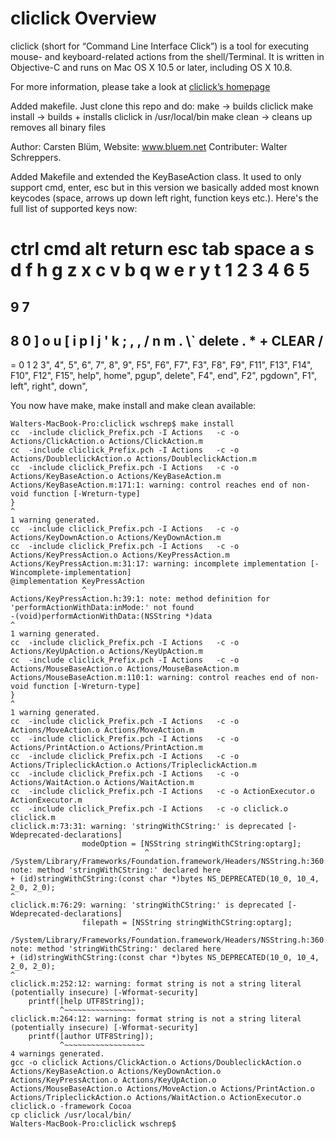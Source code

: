 cliclick Overview
=========================

cliclick (short for “Command Line Interface Click”) is a tool for executing mouse- and keyboard-related actions from the shell/Terminal. It is written in Objective-C and runs on Mac OS X 10.5 or later, including OS X 10.8.

For more information, please take a look at [cliclick’s homepage](http://www.bluem.net/jump/cliclick/)

Added makefile. Just clone this repo and do:
make -> builds cliclick
make install -> builds + installs cliclick in /usr/local/bin
make clean -> cleans up removes all binary files

Author: Carsten Blüm, Website: www.bluem.net 
Contributer: Walter Schreppers.

Added Makefile and extended the KeyBaseAction class. It used to only support cmd, enter, esc but in this version we basically added most
known keycodes (space, arrows up down left right, function keys etc.). Here's the full list of supported keys now:
 
ctrl
cmd
alt
return
esc
tab
space
a
s
d
f
h
g
z
x
c
v
b 
q 
w 
e 
r 
y 
t 
1 
2 
3 
4 
6 
5 
= 
9 
7 
- 
8 
0 
] 
o 
u 
[ 
i 
p 
l 
j 
' 
k 
; 
\, 
, 
/ 
n 
m 
. 
\\`
delete
.
*
+
CLEAR
/
-
=
0
1
2
3", 
4", 
5", 
6", 
7", 
8", 
9", 
F5", 
F6", 
F7", 
F3", 
F8", 
F9", 
F11", 
F13", 
F14", 
F10", 
F12", 
F15", 
help", 
home", 
pgup", 
delete", 
F4", 
end", 
F2", 
pgdown", 
F1", 
left", 
right", 
down", 


You now have make, make install and make clean available:
```
Walters-MacBook-Pro:cliclick wschrep$ make install
cc  -include cliclick_Prefix.pch -I Actions   -c -o Actions/ClickAction.o Actions/ClickAction.m
cc  -include cliclick_Prefix.pch -I Actions   -c -o Actions/DoubleclickAction.o Actions/DoubleclickAction.m
cc  -include cliclick_Prefix.pch -I Actions   -c -o Actions/KeyBaseAction.o Actions/KeyBaseAction.m
Actions/KeyBaseAction.m:171:1: warning: control reaches end of non-void function [-Wreturn-type]
}
^
1 warning generated.
cc  -include cliclick_Prefix.pch -I Actions   -c -o Actions/KeyDownAction.o Actions/KeyDownAction.m
cc  -include cliclick_Prefix.pch -I Actions   -c -o Actions/KeyPressAction.o Actions/KeyPressAction.m
Actions/KeyPressAction.m:31:17: warning: incomplete implementation [-Wincomplete-implementation]
@implementation KeyPressAction
                ^
Actions/KeyPressAction.h:39:1: note: method definition for 'performActionWithData:inMode:' not found
-(void)performActionWithData:(NSString *)data
^
1 warning generated.
cc  -include cliclick_Prefix.pch -I Actions   -c -o Actions/KeyUpAction.o Actions/KeyUpAction.m
cc  -include cliclick_Prefix.pch -I Actions   -c -o Actions/MouseBaseAction.o Actions/MouseBaseAction.m
Actions/MouseBaseAction.m:110:1: warning: control reaches end of non-void function [-Wreturn-type]
}
^
1 warning generated.
cc  -include cliclick_Prefix.pch -I Actions   -c -o Actions/MoveAction.o Actions/MoveAction.m
cc  -include cliclick_Prefix.pch -I Actions   -c -o Actions/PrintAction.o Actions/PrintAction.m
cc  -include cliclick_Prefix.pch -I Actions   -c -o Actions/TripleclickAction.o Actions/TripleclickAction.m
cc  -include cliclick_Prefix.pch -I Actions   -c -o Actions/WaitAction.o Actions/WaitAction.m
cc  -include cliclick_Prefix.pch -I Actions   -c -o ActionExecutor.o ActionExecutor.m
cc  -include cliclick_Prefix.pch -I Actions   -c -o cliclick.o cliclick.m
cliclick.m:73:31: warning: 'stringWithCString:' is deprecated [-Wdeprecated-declarations]
                modeOption = [NSString stringWithCString:optarg];
                              ^
/System/Library/Frameworks/Foundation.framework/Headers/NSString.h:360:1: note: method 'stringWithCString:' declared here
+ (id)stringWithCString:(const char *)bytes NS_DEPRECATED(10_0, 10_4, 2_0, 2_0);
^
cliclick.m:76:29: warning: 'stringWithCString:' is deprecated [-Wdeprecated-declarations]
                filepath = [NSString stringWithCString:optarg];
                            ^
/System/Library/Frameworks/Foundation.framework/Headers/NSString.h:360:1: note: method 'stringWithCString:' declared here
+ (id)stringWithCString:(const char *)bytes NS_DEPRECATED(10_0, 10_4, 2_0, 2_0);
^
cliclick.m:252:12: warning: format string is not a string literal (potentially insecure) [-Wformat-security]
    printf([help UTF8String]);
           ^~~~~~~~~~~~~~~~~
cliclick.m:264:12: warning: format string is not a string literal (potentially insecure) [-Wformat-security]
    printf([author UTF8String]);    
           ^~~~~~~~~~~~~~~~~~~
4 warnings generated.
gcc -o cliclick Actions/ClickAction.o Actions/DoubleclickAction.o Actions/KeyBaseAction.o Actions/KeyDownAction.o Actions/KeyPressAction.o Actions/KeyUpAction.o Actions/MouseBaseAction.o Actions/MoveAction.o Actions/PrintAction.o Actions/TripleclickAction.o Actions/WaitAction.o ActionExecutor.o cliclick.o -framework Cocoa
cp cliclick /usr/local/bin/
Walters-MacBook-Pro:cliclick wschrep$ 
```
